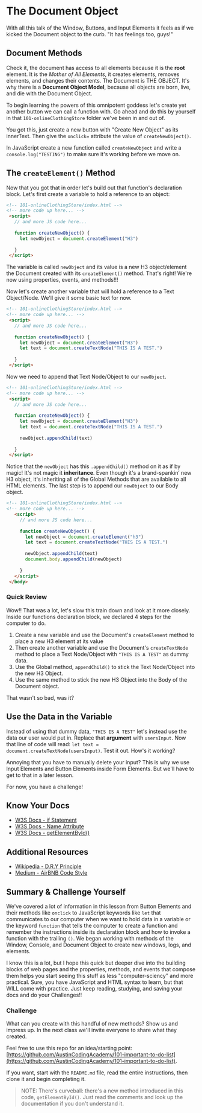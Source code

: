 # The Document Object

With all this talk of the Window, Buttons, and Input Elements it feels as if we kicked the Document object to the curb. "It has feelings too, guys!"

## Document Methods

Check it, the document has access to all elements because it is the **root** element. It is the *Mother of All Elements*, it creates elements, removes elements, and changes their contents. The Document is THE OBJECT. It's why there is a **Document Object Model**, because all objects are born, live, and die with the Document Object.

To begin learning the powers of this omnipotent goddess let's create yet another button we can call a function with. Go ahead and do this by yourself in that `101-onlineClothingStore` folder we've been in and out of.

You got this, just create a new button with "Create New Object" as its innerText. Then give the `onclick=` attribute the value of `createNewObject()`.

In JavaScript create a new function called `createNewObject` and write a `console.log("TESTING")` to make sure it's working before we move on.

<!-- NEXT PAGE -->

## The `createElement()` Method

Now that you got that in order let's build out that function's declaration block. Let's first create a variable to hold a reference to an object:

```html
<!-- 101-onlineClothingStore/index.html -->
<!-- more code up here... -->
 <script>
   // and more JS code here...
 
   function createNewObject() {
     let newObject = document.createElement("H3")
 
   }
 </script>
```

The variable is called `newObject` and its value is a new H3 object/element the Document created with its `createElement()` method. That's right! We're now using properties, events, and methods!!!

Now let's create another variable that will hold a reference to a Text Object/Node. We'll give it some basic text for now.

```html
<!-- 101-onlineClothingStore/index.html -->
<!-- more code up here... -->
 <script>
   // and more JS code here...
 
   function createNewObject() {
     let newObject = document.createElement("H3")
     let text = document.createTextNode("THIS IS A TEST.")
 
   }
 </script>
```

Now we need to append that Text Node/Object to our `newObject`.

```html
<!-- 101-onlineClothingStore/index.html -->
<!-- more code up here... -->
 <script>
   // and more JS code here...
 
   function createNewObject() {
     let newObject = document.createElement("H3")
     let text = document.createTextNode("THIS IS A TEST.")
 
     newObject.appendChild(text)
 
   }
 </script>
```

Notice that the `newObject` has this `.appendChild()` method on it as if by magic! It's not magic it **inheritance**. Even though it's a brand-spankin’ new H3 object, it's inheriting all of the Global Methods that are available to all HTML elements. The last step is to append our `newObject` to our Body object.

```html
<!-- 101-onlineClothingStore/index.html -->
<!-- more code up here... -->
   <script>
     // and more JS code here...
 
     function createNewObject() {
       let newObject = document.createElement("h3")
       let text = document.createTextNode("THIS IS A TEST.")
 
       newObject.appendChild(text)
       document.body.appendChild(newObject)
 
     }
   </script>
 </body>
```

### Quick Review

Wow!! That was a lot, let's slow this train down and look at it more closely. Inside our functions declaration block, we declared 4 steps for the computer to do.

1. Create a new variable and use the Document's `createElement` method to place a new H3 element at its value
2. Then create another variable and use the Document's `createTextNode` method to place a Text Node/Object with `"THIS IS A TEST"` as dummy data.
3. Use the Global method, `appendChild()` to stick the Text Node/Object into the new H3 Object.
4. Use the same method to stick the new H3 Object into the Body of the Document object.

That wasn't so bad, was it?

## Use the Data in the Variable

Instead of using that dummy data, `"THIS IS A TEST"` let's instead use the data our user would put in. Replace that **argument** with `usersInput`. Now that line of code will read: `let text = document.createTextNode(usersInput)`. Test it out. How's it working?

Annoying that you have to manually delete your input? This is why we use Input Elements and Button Elements inside Form Elements. But we'll have to get to that in a later lesson.

For now, you have a challenge!

<!-- ! END OF VIDEO 101.1.3.7 - Document Methods + Creating New Elements -->

<!-- TODO @CLAYTON section on ids and getElementById -->

## Know Your Docs

* [W3S Docs - if Statement](https://www.w3schools.com/js/js_if_else.asp)
* [W3S Docs - Name Attribute](https://www.w3schools.com/tags/att_name.asp)
* [W3S Docs - getElementById()](https://www.w3schools.com/jsref/met_document_getelementbyid.asp)

## Additional Resources

* [Wikipedia - D.R.Y Principle](https://en.wikipedia.org/wiki/Don%27t_repeat_yourself)
* [Medium - AirBNB Code Style](https://medium.com/dailyjs/dot-notation-vs-bracket-notation-eedea5fa8572)

## Summary & Challenge Yourself

We've covered a lot of information in this lesson from Button Elements and their methods like `onclick` to JavaScript keywords like `let` that communicates to our computer when we want to hold data in a variable or the keyword `function` that tells the computer to create a function and remember the instructions inside its declaration block and how to invoke a function with the trailing `()`. We began working with methods of the Window, Console, and Document Object to create new windows, logs, and elements.

I know this is a lot, but I hope this quick but deeper dive into the building blocks of web pages and the properties, methods, and events that compose them helps you start seeing this stuff as less "computer-sciency" and more practical. Sure, you have JavaScript and HTML syntax to learn, but that WILL come with practice. Just keep reading, studying, and saving your docs and do your Challenges!!

### Challenge

What can you create with this handful of new methods? Show us and impress up. In the next class we'll invite everyone to share what they created.

Feel free to use this repo for an idea/starting point: [https://github.com/AustinCodingAcademy/101-important-to-do-list](https://github.com/AustinCodingAcademy/101-important-to-do-list).

If you want, start with the `README.md` file, read the entire instructions, then clone it and begin completing it.

 > NOTE: There's curveball: there's a new method introduced in this code, `getElementById()`. Just read the comments and look up the documentation if you don't understand it.
